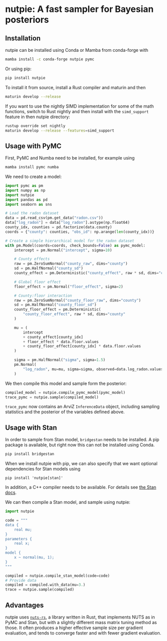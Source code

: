 # nutpie: A fast sampler for Bayesian posteriors

## Installation

nutpie can be installed using Conda or Mamba from conda-forge with

```bash
mamba install -c conda-forge nutpie pymc
```

Or using pip:

```bash
pip install nutpie
```

To install it from source, install a Rust compiler and maturin and then

```bash
maturin develop --release
```

If you want to use the nightly SIMD implementation for some of the math functions,
switch to Rust nightly and then install with the `simd_support` feature in then
nutpie directory:

```bash
rustup override set nightly
maturin develop --release --features=simd_support
```

## Usage with PyMC

First, PyMC and Numba need to be installed, for example using

```bash
mamba install pymc numba
```

We need to create a model:

```python
import pymc as pm
import numpy as np
import nutpie
import pandas as pd
import seaborn as sns

# Load the radon dataset
data = pd.read_csv(pm.get_data("radon.csv"))
data["log_radon"] = data["log_radon"].astype(np.float64)
county_idx, counties = pd.factorize(data.county)
coords = {"county": counties, "obs_id": np.arange(len(county_idx))}

# Create a simple hierarchical model for the radon dataset
with pm.Model(coords=coords, check_bounds=False) as pymc_model:
    intercept = pm.Normal("intercept", sigma=10)

    # County effects
    raw = pm.ZeroSumNormal("county_raw", dims="county")
    sd = pm.HalfNormal("county_sd")
    county_effect = pm.Deterministic("county_effect", raw * sd, dims="county")

    # Global floor effect
    floor_effect = pm.Normal("floor_effect", sigma=2)

    # County:floor interaction
    raw = pm.ZeroSumNormal("county_floor_raw", dims="county")
    sd = pm.HalfNormal("county_floor_sd")
    county_floor_effect = pm.Deterministic(
        "county_floor_effect", raw * sd, dims="county"
    )

    mu = (
        intercept
        + county_effect[county_idx]
        + floor_effect * data.floor.values
        + county_floor_effect[county_idx] * data.floor.values
    )

    sigma = pm.HalfNormal("sigma", sigma=1.5)
    pm.Normal(
        "log_radon", mu=mu, sigma=sigma, observed=data.log_radon.values, dims="obs_id"
    )
```

We then compile this model and sample form the posterior:

```python
compiled_model = nutpie.compile_pymc_model(pymc_model)
trace_pymc = nutpie.sample(compiled_model)
```

`trace_pymc` now contains an ArviZ `InferenceData` object, including sampling
statistics and the posterior of the variables defined above.

## Usage with Stan

In order to sample from Stan model, `bridgestan` needs to be installed.
A pip package is available, but right now this can not be installed using Conda.

```bash
pip install bridgestan
```

When we install nutpie with pip, we can also specify that we want optional
dependencies for Stan models using

```
pip install 'nutpie[stan]'
```

In addition, a C++ compiler needs to be available. For details see
[the Stan docs](https://mc-stan.org/docs/cmdstan-guide/cmdstan-installation.html#cpp-toolchain).

We can then compile a Stan model, and sample using nutpie:

```python
import nutpie

code = """
data {
    real mu;
}
parameters {
    real x;
}
model {
    x ~ normal(mu, 1);
}
"""

compiled = nutpie.compile_stan_model(code=code)
# Provide data
compiled = compiled.with_data(mu=3.)
trace = nutpie.sample(compiled)
```

## Advantages

nutpie uses [`nuts-rs`](https://github.com/pymc-devs/nuts-rs), a library written in Rust, that implements NUTS as in
PyMC and Stan, but with a slightly different mass matrix tuning method as
those. It often produces a higher effective sample size per gradient
evaluation, and tends to converge faster and with fewer gradient evaluation.
